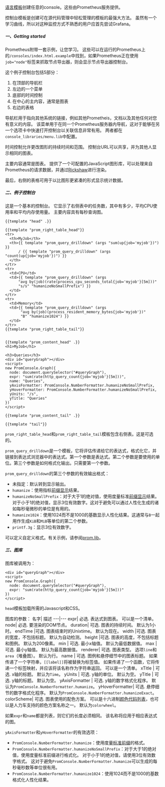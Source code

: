 
[语言模板](http://golang.org/pkg/text/template/)创建任意的console。这些由Prometheus服务提供。

控制台模板是创建可在源代码管理中轻松管理的模板的最强大方法。 虽然有一个学习曲线，所以对这种监控方式不熟悉的用户应首先尝试Grafana。

##### 一、Getting started
Prometheus附带一套示例，让您学习。 这些可以在运行的Prometheus上的`/consoles/index.html.example`中找到，如果Prometheus正在使用`job="node"`标签来抓取节点导出器，则会显示节点导出器控制台。

这个例子控制台包括5部分：
 1. 在顶部的导航栏
 2. 左边的一个菜单
 3. 底部的时间控制
 4. 在中心的主内容，通常是图表
 5. 右边的表格

导航栏用于指向其他系统的链接，例如其他Prometheis，文档以及其他任何对您有意义的内容。 该菜单用于在同一个Prometheus服务器内导航，这对于能够在另一个选项卡中快速打开控制台以关联信息非常有用。 两者都在`console_libraries/menu.lib`中配置。

时间控制允许更改图形的持续时间和范围。 控制台URL可以共享，并为其他人显示相同的图表。

主要内容通常是图表。 提供了一个可配置的JavaScript图形库，可以处理来自Prometheus的请求数据，并通过[Rickshaw](https://tech.shutterstock.com/rickshaw/)进行渲染。

最后，右侧的表格可用于以比图形更紧凑的形式显示统计数据。

##### 二、例子控制台
这是一个基本的控制台。 它显示了右侧表中的任务数，其中有多少，平均CPU使用率和平均内存使用量。 主要内容具有每秒查询图。
```template
{{template "head" .}}

{{template "prom_right_table_head"}}
<tr>
  <th>MyJob</th>
  <th>{{ template "prom_query_drilldown" (args "sum(up{job='myjob'})") }}
      / {{ template "prom_query_drilldown" (args "count(up{job='myjob'})") }}
  </th>
</tr>
<tr>
  <td>CPU</td>
  <td>{{ template "prom_query_drilldown" (args
      "avg by(job)(rate(process_cpu_seconds_total{job='myjob'}[5m]))"
      "s/s" "humanizeNoSmallPrefix") }}
  </td>
</tr>
<tr>
  <td>Memory</td>
  <td>{{ template "prom_query_drilldown" (args
       "avg by(job)(process_resident_memory_bytes{job='myjob'})"
       "B" "humanize1024") }}
  </td>
</tr>
{{template "prom_right_table_tail"}}


{{template "prom_content_head" .}}
<h1>MyJob</h1>

<h3>Queries</h3>
<div id="queryGraph"></div>
<script>
new PromConsole.Graph({
  node: document.querySelector("#queryGraph"),
  expr: "sum(rate(http_query_count{job='myjob'}[5m]))",
  name: "Queries",
  yAxisFormatter: PromConsole.NumberFormatter.humanizeNoSmallPrefix,
  yHoverFormatter: PromConsole.NumberFormatter.humanizeNoSmallPrefix,
  yUnits: "/s",
  yTitle: "Queries"
})
</script>

{{template "prom_content_tail" .}}

{{template "tail"}}
```
`prom_right_table_head`和`prom_right_table_tail`模板包含右侧表。这是可选的。

`prom_query_drilldown`是一个模板，它将评估传递给它的表达式，格式化它，并链接到表达式浏览器中的表达式。第一个参数是表达式。第二个参数是要使用的单位。第三个参数是如何格式化输出。只需要第一个参数。

`prom_query_drilldown`的第三个参数的有效输出格式：

- 未指定：默认转到显示输出。
- `humanize`：使用指标[前缀显示](https://en.wikipedia.org/wiki/Metric_prefix)结果。
- `humanizeNoSmallPrefix`：对于大于1的绝对值，使用度量标准[前缀显示](https://en.wikipedia.org/wiki/Metric_prefix)结果。对于小于1的绝对值，显示3位有效数字。这对于避免可以通过人性化生成的诸如每秒毫微秒的单位是有用的。
- `humanize1024`：使用1024而不是1000的基数显示人性化结果。这通常与`B`一起用作生成`KiB`和`MiB`等单位的第二个参数。
- `printf.3g`：显示3位有效数字。

可以定义自定义格式。有关示例，请参阅[prom.lib](https://github.com/prometheus/prometheus/blob/master/console_libraries/prom.lib)。

##### 三、图库
图库被调用为：
```
<div id="queryGraph"></div>
<script>
new PromConsole.Graph({
  node: document.querySelector("#queryGraph"),
  expr: "sum(rate(http_query_count{job='myjob'}[5m]))"
})
</script>
```
`head`模板加载所需的Javascript和CSS。

图库的参数：
名字|	描述
---|---
expr|	必选. 表达式到图表。 可以是一个清单。
node|	必选. 要渲染的DOM节点。
duration|	可选. 图表的持续时间。 默认为1小时。
endTime	|可选. 图表结束时的Unixtime。 默认为现在。
width	|可选. 图表的宽度，不包括标题。 默认为自动检测。
height	|可选. 图表的高度，不包括标题和图例。 默认为200像素。
min	| 可选. 最小x轴值。 默认为最低数据值。
max	 | 可选. 最小y轴值。 默认为最高数据值。
renderer|	可选. 图表类型。 选项`line`和`area`（堆叠图）。 默认为行。
name	| 可选. 图例和悬停细节中的图表标题。 如果传递了一个字符串，`[[label]]`将被替换为标签值。 如果传递了一个函数，它将传递一个标签映射，并应该将该名称作为字符串返回。 可以是一个清单。
xTitle	| 可选. x轴的标题。 默认为`Time`。
yUnits	| 可选. y轴的单位。 默认为空。
yTitle	| 可选. y轴的标题。 默认为空。
yAxisFormatter	| 可选. y轴的数字格式化程序。 默认为`PromConsole.NumberFormatter.humanize`。
yHoverFormatter|	可选. 悬停细节的数字格式化程序。 默认为`PromConsole.NumberFormatter.humanizeExact`。
colorScheme| 	可选. 图表使用的配色方案。 可以是十六进制[颜色代码列表](https://github.com/shutterstock/rickshaw/blob/master/src/js/Rickshaw.Fixtures.Color.js)，也可以是人力车支持的颜色方案名称之一。 默认为`colorwheel`。

如果`expr`和`name`都是列表，则它们的长度必须相同。 该名称将应用于相应表达式的图。

`yAxisFormatter`和`yHoverFormatter`的有效选项：

- `PromConsole.NumberFormatter.humanize`：使用度[量标准前缀](https://en.wikipedia.org/wiki/Metric_prefix)的格式。
- `PromConsole.NumberFormatter.humanizeNoSmallPrefix`：对于大于1的绝对值，使用度量标准前缀进行格式化。 对于小于1的绝对值，请使用3位有效数字格式。 这对于避免`PromConsole.NumberFormatter.humanize`可以生成的每秒毫秒数等单位很有用。
- `PromConsole.NumberFormatter.humanize1024`：使用1024而不是1000的基数格式化人性化结果。
